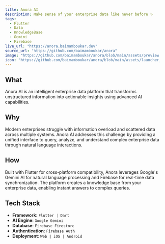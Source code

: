 ```yaml
---
title: Anora AI
description: Make sense of your enterprise data like never before ✨
tags:
  - Flutter
  - Data
  - KnowledgeBase
  - Gemini
  - Firebase
live_url: "https://anora.baimamboukar.dev"
source_url: "https://github.com/baimamboukar/anora"
image: "https://github.com/baimamboukar/anora/blob/main/assets/preview.png?raw=true"
icon: "https://github.com/baimamboukar/anora/blob/main/assets/launcher_icon.png?raw=true"
---
```


## What
Anora AI is an intelligent enterprise data platform that transforms unstructured information into actionable insights using advanced AI capabilities.

## Why
Modern enterprises struggle with information overload and scattered data across multiple systems. Anora AI addresses this challenge by providing a unified interface to query, analyze, and understand complex enterprise data through natural language interactions.

## How
Built with Flutter for cross-platform compatibility, Anora leverages Google's Gemini AI for natural language processing and Firebase for real-time data synchronization. The platform creates a knowledge base from your enterprise data, enabling instant answers to complex queries.

## Tech Stack
- **Framework**: `Flutter | Dart`
- **AI Engine**: `Google Gemini`
- **Database**: `Firebase Firestore`
- **Authentication**: `Firebase Auth`
- **Deployment**: `Web | iOS | Android`
